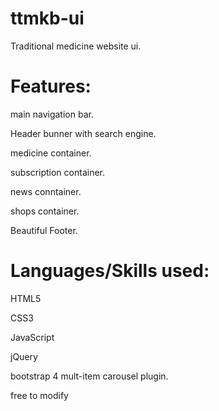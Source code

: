# ttmkb-ui
Traditional medicine website ui.

# Features:

main navigation bar.

Header bunner with search engine.

medicine container.

subscription container.

news conntainer.

shops container.

Beautiful Footer.


# Languages/Skills used:

HTML5

CSS3

JavaScript

jQuery

bootstrap 4 mult-item carousel plugin.


free to modify
